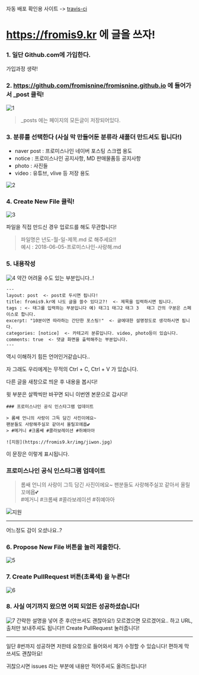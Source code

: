 자동 배포 확인용 사이트 -> [travis-ci](https://travis-ci.org/)

# https://fromis9.kr 에 글을 쓰자!

### 1. 일단 Github.com에 가입한다.

가입과정 생략!

### 2. https://github.com/fromisnine/fromisnine.github.io 에 들어가서 _post 클릭!
![1](https://fromis9.kr/img/how_to_post/1.JPG)
> _posts 에는 페이지의 모든글이 저장되어있다.

### 3. 분류를 선택한다 (사실 막 만들어둔 분류라 새폴더 만드셔도 됩니다!)

* naver post : 프로미스나인 네이버 포스팅 스크랩 용도
* notice : 프로미스나인 공지사항, MD 판매물품등 공지사항
* photo : 사진들
* video : 유튜브, vlive 등 저장 용도

![2](https://fromis9.kr/img/how_to_post/2.JPG)

### 4. Create New File 클릭!
![3](https://fromis9.kr/img/how_to_post/3.JPG)

파일을 직접 만드신 경우 업로드를 해도 무관합니다!

> 파일명은 년도-월-일-제목.md 로 해주세요!!  
예시 : 2018-06-05-프로미스나인-사랑해.md

###  5. 내용작성
![4](https://fromis9.kr/img/how_to_post/4.JPG)
약간 어려울 수도 있는 부분입니다..!

```
---
layout: post  <- post로 두시면 됩니다!
title: fromis9.kr에 나도 글을 쓸수 있다고?!  <- 제목을 입력하시면 됩니다.
tags : <- 태그를 입력하는 부분입니다 예) 태그1 태그2 태그 3   태그 간의 구분은 스페이스로 합니다.
excerpt: "10분이면 따라하는 간단한 포스팅!"  <- 글에대한 설명정도로 생각하시면 됩니다.
categories: [notice]  <- 카테고리 분류입니다. video, photo등이 있습니다.
comments: true  <- 댓글 화면을 출력해주는 부분입니다.
---
```

역시 이해하기 힘든 언어인거같습니다..

자 그래도 우리에게는 무적의 Ctrl + C, Ctrl + V 가 있습니다.

다른 글을 새창으로 띄운 후 내용을 봅시다!

윗 부분은 살짝씩만 바꾸면 되니 이번엔 본문으로 갑시다!

```
### 프로미스나인 공식 인스타그램 업데이트

> 롬쌔 언니의 사랑이 그득 담긴 사진이에요~
팬분들도 사랑해주실꼬 같아서 올릴꼬에욥💕  
> #메거니 #크롬쌔 #콜라보레이션 #쥐예아아

![지원](https://fromis9.kr/img/jiwon.jpg)
```

이 문장은 이렇게 표시됩니다.

### 프로미스나인 공식 인스타그램 업데이트

> 롬쌔 언니의 사랑이 그득 담긴 사진이에요~
팬분들도 사랑해주실꼬 같아서 올릴꼬에욥💕  
> #메거니 #크롬쌔 #콜라보레이션 #쥐예아아

![지원](https://fromis9.kr/img/jiwon.jpg)

---

어느정도 감이 오셨나요..?

### 6. Propose New File 버튼을 눌러 제출한다.
![5](https://fromis9.kr/img/how_to_post/5.JPG)

### 7. Create PullRequest 버튼(초록색) 을 누른다!
![6](https://fromis9.kr/img/how_to_post/6.JPG)

### 8. 사실 여기까지 왔으면 어찌 되었든 성공하셨습니다!
![7](https://fromis9.kr/img/how_to_post/7.JPG)
간략한 설명을 넣어 준 후(안쓰셔도 괜찮아요!)
모르겠으면 모르겠어요.. 하고 URL, 출처만 보내주셔도 됩니다!! 
Create PullRequest 눌러줍니다!


---

일단 8번까지 성공하면 저한테 요청으로 들어와서 제가 수정할 수 있습니다! 편하게 막 쓰셔도 괜찮아요!

귀찮으시면 issues 라는 부분에 내용만 적어주셔도 올려드립니다!
